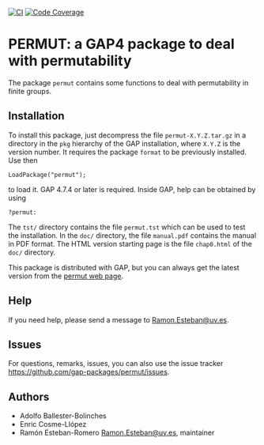 [![CI](https://github.com/gap-packages/permut/actions/workflows/CI.yml/badge.svg)](https://github.com/gap-packages/permut/actions/workflows/CI.yml)
[![Code Coverage](https://codecov.io/github/gap-packages/permut/coverage.svg?branch=master&token=)](https://codecov.io/gh/gap-packages/permut)
# PERMUT: a GAP4 package to deal with permutability

The package `permut` contains some functions to deal with
permutability in finite groups.

## Installation 
To install this package, just decompress the file `permut-X.Y.Z.tar.gz`
in a directory in the `pkg` hierarchy of the GAP installation, where
`X.Y.Z` is the version number. It requires the package `format` to be
previously installed. Use then

    LoadPackage("permut");

to load it.
GAP 4.7.4 or later is required.
Inside GAP, help can be obtained by using

    ?permut:

The `tst/` directory contains the file `permut.tst` which can be used to
test the installation. In the `doc/` directory, the file `manual.pdf`
contains the manual in PDF format. The HTML version starting page is
the file `chap0.html` of the `doc/` directory.

This package is distributed with GAP, but you can always get the latest
version from the [permut web page](https://gap-packages.github.io/permut).

## Help
If you need help, please send a message to <Ramon.Esteban@uv.es>.

## Issues
For questions, remarks, issues, you can also use the issue tracker
<https://github.com/gap-packages/permut/issues>.

## Authors
- Adolfo Ballester-Bolinches
- Enric Cosme-Llópez
- Ramón Esteban-Romero <Ramon.Esteban@uv.es>, maintainer

